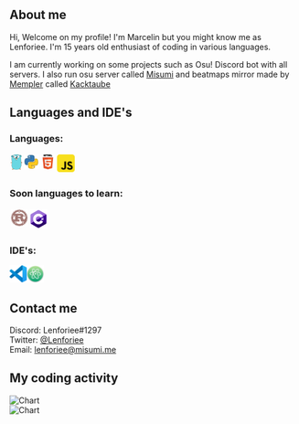 ## About me
Hi, Welcome on my profile!
I'm Marcelin but you might know me as Lenforiee.
I'm 15 years old enthusiast of coding in various languages.


I am currently working on some projects such as Osu! Discord bot with all servers. I also run osu server called [Misumi](https://misumi.me/) and beatmaps mirror made by [Mempler](https://github.com/Mempler) called [Kacktaube](https://kacktaube.me/)
## Languages and IDE's

### Languages:

<img style="padding: 1.5px" align="left" alt="Go" width="20px" src="https://raw.githubusercontent.com/Mempler/Mempler/master/assets//go.svg"/>
<img style="padding: 1.5px" align="left" alt="Python 3" width="26px" src="https://raw.githubusercontent.com/Mempler/Mempler/master/assets//py.svg"/>
<img style="padding: 1.5px" align="left" alt="HTML5" width="26px" src="https://raw.githubusercontent.com/Mempler/Mempler/master/assets//html5.svg"/>
<img style="padding: 1.5px" alt="Javascript" width="31px" src="https://raw.githubusercontent.com/Mempler/Mempler/master/assets//javascript.svg"/>


### Soon languages to learn:

<img style="padding: 1.5px" align="left" alt="Rust" width="30px" src="https://raw.githubusercontent.com/Mempler/Mempler/master/assets//rust.svg"/>
<img style="padding: 1.5px" alt="CSharp" width="31px" src="https://raw.githubusercontent.com/Mempler/Mempler/master/assets//csharp.svg"/>


### IDE's:

<img align="left" alt="VSCode" width="30px" src="https://raw.githubusercontent.com/Mempler/Mempler/master/assets//visual-studio-code.svg"/>
<img alt="Atom" width="30px" src="https://raw.githubusercontent.com/Lenforiee/lenforiee/main/assets//atom.svg"/>

## Contact me
Discord: Lenforiee#1297 \
Twitter: [@Lenforiee](https://twitter.com/Lenforiee) \
Email:   [lenforiee@misumi.me](mailto:lenforiee@misumi.me)

## My coding activity

<img align="left" alt="Chart" width="300px" src="https://wakatime.com/share/@849115ce-e71d-414d-887d-aeaef18f6ade/0180cf3f-eac6-444e-a748-e7c815c08b12.svg"/>
<img align="left" alt="Chart" width="300px" src="https://wakatime.com/share/@849115ce-e71d-414d-887d-aeaef18f6ade/7313e3f1-9985-4932-86c4-05265ce3b80c.svg"/>
